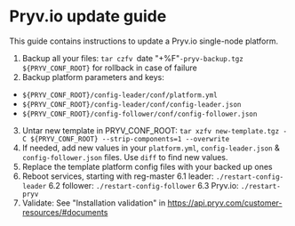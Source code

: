 # Pryv.io update guide

This guide contains instructions to update a Pryv.io single-node platform.

1. Backup all your files: `tar czfv `date "+%F"`-pryv-backup.tgz ${PRYV_CONF_ROOT}` for rollback in case of failure
2. Backup platform parameters and keys:

  - `${PRYV_CONF_ROOT}/config-leader/conf/platform.yml`
  - `${PRYV_CONF_ROOT}/config-leader/conf/config-leader.json`
  - `${PRYV_CONF_ROOT}/config-follower/conf/config-follower.json`
  
3. Untar new template in PRYV_CONF_ROOT: `tar xzfv new-template.tgz -C ${PRYV_CONF_ROOT} --strip-components=1 --overwrite`
4. If needed, add new values in your `platform.yml`, `config-leader.json` & `config-follower.json` files. Use `diff` to find new values.
5. Replace the template platform config files with your backed up ones
6. Reboot services, starting with reg-master
  6.1 leader: `./restart-config-leader`
  6.2 follower: `./restart-config-follower`
  6.3 Pryv.io: `./restart-pryv`
7. Validate: See "Installation validation" in https://api.pryv.com/customer-resources/#documents
